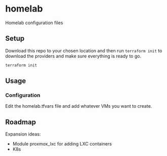 # homelab
Homelab configuration files

## Setup
Download this repo to your chosen location and then run `terraform init` to download the providers and make sure everything is ready to go.

```bash
terraform init
```

## Usage
### Configuration
Edit the homelab.tfvars file and add whatever VMs you want to create.


## Roadmap
Expansion ideas:
- Module proxmox_lxc for adding LXC containers
- K8s


